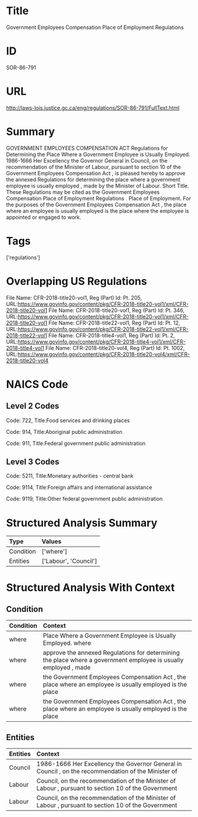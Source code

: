 # Title
Government Employees Compensation Place of Employment Regulations


# ID
SOR-86-791

# URL
http://laws-lois.justice.gc.ca/eng/regulations/SOR-86-791/FullText.html


# Summary
GOVERNMENT EMPLOYEES COMPENSATION ACT Regulations for Determining the Place Where a Government Employee is Usually Employed.
1986-1666 Her Excellency the Governor General in Council, on the recommendation of the Minister of Labour, pursuant to section 10 of the  Government Employees Compensation Act , is pleased hereby to approve the annexed  Regulations for determining the place where a government employee is usually employed , made by the Minister of Labour.
Short Title.
These Regulations may be cited as the  Government Employees Compensation Place of Employment Regulations .
Place of Employment.
For the purposes of the  Government Employees Compensation Act , the place where an employee is usually employed is the place where the employee is appointed or engaged to work.


# Tags
['regulations']


# Overlapping US Regulations
File Name: CFR-2018-title20-vol1, Reg (Part) Id: Pt. 205, URL:https://www.govinfo.gov/content/pkg/CFR-2018-title20-vol1/xml/CFR-2018-title20-vol1
File Name: CFR-2018-title20-vol1, Reg (Part) Id: Pt. 346, URL:https://www.govinfo.gov/content/pkg/CFR-2018-title20-vol1/xml/CFR-2018-title20-vol1
File Name: CFR-2018-title22-vol1, Reg (Part) Id: Pt. 12, URL:https://www.govinfo.gov/content/pkg/CFR-2018-title22-vol1/xml/CFR-2018-title22-vol1
File Name: CFR-2018-title4-vol1, Reg (Part) Id: Pt. 2, URL:https://www.govinfo.gov/content/pkg/CFR-2018-title4-vol1/xml/CFR-2018-title4-vol1
File Name: CFR-2018-title20-vol4, Reg (Part) Id: Pt. 1002, URL:https://www.govinfo.gov/content/pkg/CFR-2018-title20-vol4/xml/CFR-2018-title20-vol4



# NAICS Code
## Level 2 Codes
Code: 722, Title:Food services and drinking places

Code: 914, Title:Aboriginal public administration

Code: 911, Title:Federal government public administration




## Level 3 Codes
Code: 5211, Title:Monetary authorities - central bank

Code: 9114, Title:Foreign affairs and international assistance

Code: 9119, Title:Other federal government public administration







# Structured Analysis Summary
| Type      | Values                |
|:----------|:----------------------|
| Condition | ['where']             |
| Entities  | ['Labour', 'Council'] |


# Structured Analysis With Context
 


## Condition
| Condition   | Context                                                                                                          |
|:------------|:-----------------------------------------------------------------------------------------------------------------|
| where       | Place Where a Government Employee is Usually Employed. where                                                     |
| where       | approve the annexed Regulations for determining the place where a government employee is usually employed , made |
| where       | the Government Employees Compensation Act , the place where  an employee is usually employed is the place        |
| where       | the Government Employees Compensation Act , the place where  an employee is usually employed is the place        |


## Entities
| Entities   | Context                                                                                              |
|:-----------|:-----------------------------------------------------------------------------------------------------|
| Council    | 1986-1666 Her Excellency the Governor General in  Council , on the recommendation of the Minister of |
| Labour     | Council, on the recommendation of the Minister of Labour , pursuant to section 10 of the Government  |
| Labour     | Council, on the recommendation of the Minister of Labour , pursuant to section 10 of the Government  |



